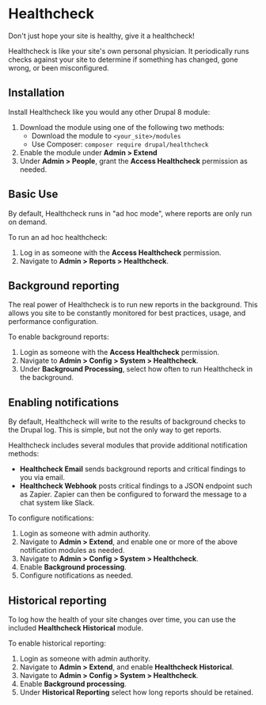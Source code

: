 # Healthcheck

Don't just hope your site is healthy, give it a healthcheck!

Healthcheck is like your site's own personal physician. It periodically runs checks against your site to determine if something has changed, gone wrong, or been misconfigured.

## Installation

Install Healthcheck like you would any other Drupal 8 module:

1. Download the module using one of the following two methods:
   * Download the module to `<your_site>/modules`
   * Use Composer: `composer require drupal/healthcheck`
2. Enable the module under **Admin &gt; Extend**
3. Under **Admin &gt; People**, grant the **Access Healthcheck** permission as needed.

## Basic Use

By default, Healthcheck runs in "ad hoc mode", where reports are only run on demand. 

To run an ad hoc healthcheck:

1. Log in as someone with the **Access Healthcheck** permission.
2. Navigate to **Admin &gt; Reports &gt; Healthcheck**.

## Background reporting

The real power of Healthcheck is to run new reports in the background.
This allows you site to be constantly monitored for best practices,
usage, and performance configuration. 

To enable background reports:

1. Login as someone with the **Access Healthcheck** permission.
2. Navigate to **Admin &gt; Config &gt; System &gt; Healthcheck**.
3. Under **Background Processing**, select how often to run Healthcheck
in the background.

## Enabling notifications

By default, Healthcheck will write to the results of background checks
to the Drupal log. This is simple, but not the only way to get reports.

Healthcheck includes several modules that provide additional notification
methods:

* **Healthcheck Email** sends background reports and critical findings
to you via email.
* **Healthcheck Webhook** posts critical findings to a JSON endpoint such
as Zapier. Zapier can then be configured to forward the message to a chat
system like Slack.

To configure notifications:

1. Login as someone with admin authority.
2. Navigate to **Admin &gt; Extend**, and enable one or more of the above notification modules as needed.
3. Navigate to **Admin &gt; Config &gt; System &gt; Healthcheck**.
4. Enable **Background processing**.
5. Configure notifications as needed.

## Historical reporting

To log how the health of your site changes over time, you can use the included
**Healthcheck Historical** module.

To enable historical reporting:

1. Login as someone with admin authority.
2. Navigate to **Admin &gt; Extend**, and enable **Healthcheck Historical**.
3. Navigate to **Admin &gt; Config &gt; System &gt; Healthcheck**.
4. Enable **Background processing**.
5. Under **Historical Reporting** select how long reports should be retained.
